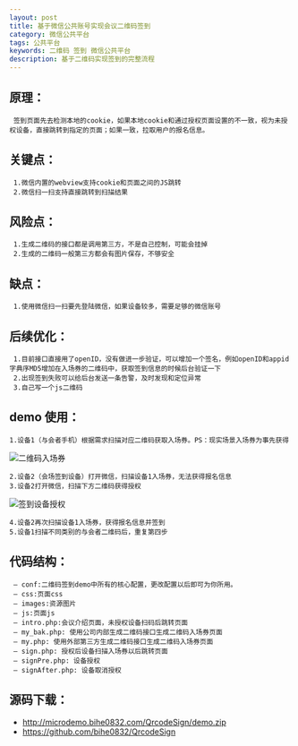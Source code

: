 ```yaml
---
layout: post
title: 基于微信公共账号实现会议二维码签到
category: 微信公共平台
tags: 公共平台
keywords: 二维码 签到 微信公共平台
description: 基于二维码实现签到的完整流程
---
```

## 原理：

     签到页面先去检测本地的cookie，如果本地cookie和通过授权页面设置的不一致，视为未授权设备，直接跳转到指定的页面；如果一致，拉取用户的报名信息。
    

## 关键点：

     1.微信内置的webview支持cookie和页面之间的JS跳转
     2.微信扫一扫支持直接跳转到扫描结果
    

## 风险点：

     1.生成二维码的接口都是调用第三方，不是自己控制，可能会挂掉
     2.生成的二维码一般第三方都会有图片保存，不够安全
    

## 缺点：

     1.使用微信扫一扫要先登陆微信，如果设备较多，需要足够的微信账号
    

## 后续优化：

     1.目前接口直接用了openID，没有做进一步验证，可以增加一个签名，例如openID和appid字典序MD5增加在入场券的二维码中，获取签到信息的时候后台验证一下
     2.出现签到失败可以给后台发送一条告警，及时发现和定位异常
     3.自己写一个js二维码
    

## demo 使用：

    1.设备1（与会者手机）根据需求扫描对应二维码获取入场券。PS：现实场景入场券为事先获得
    

![二维码入场券](http://blog.bihe0832.com/public/images/qrsign1.png "二维码入场券")

    2.设备2（会场签到设备）打开微信，扫描设备1入场券，无法获得报名信息 
    3.设备2打开微信，扫描下方二维码获得授权 
    

![签到设备授权](http://blog.bihe0832.com/public/images/qrsign2.png "签到设备授权")

    4.设备2再次扫描设备1入场券，获得报名信息并签到 
    5.设备1扫描不同类别的与会者二维码后，重复第四步
    

## 代码结构：

     — conf:二维码签到demo中所有的核心配置，更改配置以后即可为你所用。
     — css:页面css
     — images:资源图片
     — js:页面js
     — intro.php:会议介绍页面，未授权设备扫码后跳转页面
     — my_bak.php: 使用公司内部生成二维码接口生成二维码入场券页面
     — my.php: 使用外部第三方生成二维码接口生成二维码入场券页面
     — sign.php: 授权后设备扫描入场券以后跳转页面
     — signPre.php: 设备授权
     — signAfter.php: 设备取消授权
    

## 源码下载：

*   <http://microdemo.bihe0832.com/QrcodeSign/demo.zip>
*   <https://github.com/bihe0832/QrcodeSign>